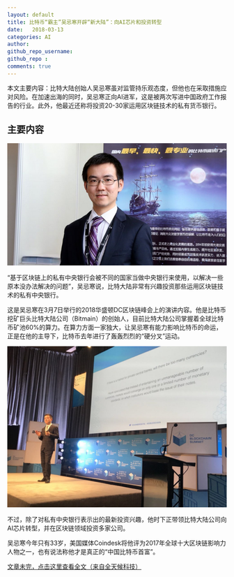 ```yaml
---
layout: default
title: 比特币“霸主”吴忌寒开辟“新大陆”：向AI芯片和投资转型
date:   2018-03-13
categories: AI
author: 
github_repo_username: 
github_repo : 
comments: true
---
```


本文主要内容：比特大陆创始人吴忌寒虽对监管持乐观态度，但他也在采取措施应对风险。在加速出海的同时，吴忌寒正向AI进军，这是被两次写进中国政府工作报告的行业。此外，他最近还称将投资20-30家运用区块链技术的私有货币银行。

<!-- more -->





## 主要内容

![images](/images/AI/2018-3-13-bitebi.png)

“基于区块链上的私有中央银行会被不同的国家当做中央银行来使用，以解决一些原本没办法解决的问题”，吴忌寒说，比特大陆非常有兴趣投资那些运用区块链技术的私有中央银行。

这是吴忌寒在3月7日举行的2018华盛顿DC区块链峰会上的演讲内容。他是比特币挖矿巨头比特大陆公司（Bitmain）的创始人，目前比特大陆公司掌握着全球比特币矿池60%的算力。在算力方面一家独大，让吴忌寒有能力影响比特币的命运，正是在他的主导下，比特币去年进行了轰轰烈烈的“硬分叉”运动。

![images](/images/AI/2018-3-13-bitebi-1.png)

不过，除了对私有中央银行表示出的最新投资兴趣，他时下正带领比特大陆公司向AI芯片转型，并在区块链领域投资多家公司。

吴忌寒今年只有33岁，美国媒体Coindesk将他评为2017年全球十大区块链影响力人物之一，也有说法称他才是真正的“中国比特币首富”。

[文章未完，点击这里查看全文（来自全天候科技）](https://awtmt.com/articles/3245966?from=wscn)